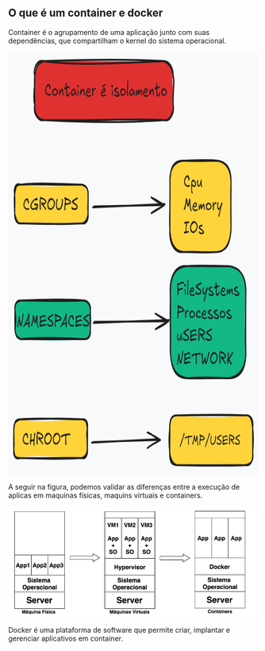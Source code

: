 ## O que é um container e docker

Container é o agrupamento de uma aplicação junto com suas dependências, que compartilham o kernel do sistema operacional.



<img src="/img/container01.png" alt="Descrição da Imagem" width="800" height="850">

A seguir na figura, podemos validar as diferenças entre a execução de aplicas em maquinas físicas, maquins virtuais e containers.


![Container](/img/container.png)

Docker é uma plataforma de software que permite criar, implantar e gerenciar aplicativos em container. 





